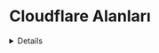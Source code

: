# Cloudflare Alanları

<details>

{% hint style="success" %}
AWS Hacking öğrenin ve uygulayın:<img src="/.gitbook/assets/image.png" alt="" data-size="line">[**HackTricks Eğitim AWS Kırmızı Takım Uzmanı (ARTE)**](https://training.hacktricks.xyz/courses/arte)<img src="/.gitbook/assets/image.png" alt="" data-size="line">\
GCP Hacking öğrenin ve uygulayın: <img src="/.gitbook/assets/image (2).png" alt="" data-size="line">[**HackTricks Eğitim GCP Kırmızı Takım Uzmanı (GRTE)**<img src="/.gitbook/assets/image (2).png" alt="" data-size="line">](https://training.hacktricks.xyz/courses/grte)

<details>

<summary>HackTricks'i Destekleyin</summary>

* [**Abonelik planlarını**](https://github.com/sponsors/carlospolop) kontrol edin!
* 💬 [**Discord grubuna**](https://discord.gg/hRep4RUj7f) veya [**telegram grubuna**](https://t.me/peass) katılın veya bizi **Twitter** 🐦 [**@hacktricks\_live**](https://twitter.com/hacktricks\_live)** takip edin**.
* **Hacking püf noktalarını paylaşarak** [**HackTricks**](https://github.com/carlospolop/hacktricks) ve [**HackTricks Cloud**](https://github.com/carlospolop/hacktricks-cloud) github depolarına PR gönderin.

</details>
{% endhint %}

Cloudflare'de yapılandırılmış her TLD'de yapılandırılabilecek bazı **genel ayarlar ve hizmetler** bulunmaktadır. Bu sayfada her bölümün **güvenlikle ilgili ayarlarını analiz edeceğiz:**

<figure><img src="../../.gitbook/assets/image (101).png" alt=""><figcaption></figcaption></figure>

## Genel Bakış

* [ ] Hesabın **ne kadar** hizmet kullandığına dair bir **fikir edinin**
* [ ] Ayrıca **bölge kimliği** ve **hesap kimliğini** bulun

## Analitik

* [ ] **`Güvenlik`** bölümünde herhangi bir **Oran sınırlaması** olup olmadığını kontrol edin

## DNS

* [ ] DNS **kayıtlarında** **ilginç** (duyarlı?) verileri kontrol edin
* [ ] Sadece **adına** dayanarak **duyarlı bilgiler** içerebilecek **alt alanlarını** kontrol edin (örneğin admin173865324.domin.com gibi)
* [ ] **Proxy yapılmayan** web sayfalarını kontrol edin
* [ ] **Proxy yapılmış web sayfalarını** CNAME veya IP adresi ile **doğrudan erişilebilir** olup olmadığını kontrol edin
* [ ] **DNSSEC**'in **etkin** olduğunu kontrol edin
* [ ] Tüm CNAME'lerde **CNAME Düzleştirme**nin **kullanıldığını** kontrol edin
* Bu, **alt alan ele geçirme zafiyetlerini gizlemeye** ve yükleme sürelerini iyileştirmeye yardımcı olabilir
* [ ] Alanların [**sahte olmaya karşı savunmasız olup olmadığını**](https://book.hacktricks.xyz/network-services-pentesting/pentesting-smtp#mail-spoofing) kontrol edin

## **E-posta**

YAPILACAK

## Spectrum

YAPILACAK

## SSL/TLS

### **Genel Bakış**

* [ ] **SSL/TLS şifrelemesi** **Tam** veya **Tam (Katı)** olmalıdır. Başka bir seçenek belirli bir noktada **açık metin trafiği** gönderecektir.
* [ ] **SSL/TLS Tavsiye Edici** etkin olmalıdır

### Kenar Sertifikaları

* [ ] **Her zaman HTTPS Kullan** etkin olmalıdır
* [ ] **HTTP Katı Taşıma Güvenliği (HSTS)** etkin olmalıdır
* [ ] **Minimum TLS Sürümü 1.2** olmalıdır
* [ ] **TLS 1.3 etkin** olmalıdır
* [ ] **Otomatik HTTPS Yeniden Yazımı** etkin olmalıdır
* [ ] **Sertifika Şeffaflık İzleme** etkin olmalıdır

## **Güvenlik**

* [ ] **`WAF`** bölümünde **Güvenlik Duvarı** ve **oran sınırlama kurallarının** kötüye kullanımları önlemek için kullanıldığını kontrol etmek ilginç olabilir.
* **`Atlat`** eylemi bir istek için **Cloudflare güvenlik** özelliklerini devre dışı bırakacaktır. Bu kullanılmamalıdır.
* [ ] **`Sayfa Kalkanı`** bölümünde, kullanılan herhangi bir sayfanın **etkin** olup olmadığını kontrol etmek önerilir
* [ ] **`API Kalkanı`** bölümünde, kullanılan herhangi bir API'nin Cloudflare'de açık olup olmadığını kontrol etmek önerilir
* [ ] **`DDoS`** bölümünde, **DDoS korumalarını** etkinleştirmek önerilir
* [ ] **`Ayarlar`** bölümünde:
* [ ] **`Güvenlik Seviyesi`**nin **orta** veya daha yüksek olup olmadığını kontrol edin
* [ ] **`Zorluk Geçişi`**nin en fazla 1 saat olup olmadığını kontrol edin
* [ ] **`Tarayıcı Bütünlük Kontrolü`**nün **etkin** olup olmadığını kontrol edin
* [ ] **`Gizlilik Geçişi Desteği`**nin **etkin** olup olmadığını kontrol edin

### **CloudFlare DDoS Koruması**

* Mümkünse **Bot Savaşı Modu** veya **Süper Bot Savaşı Modu**'nu etkinleştirin. Programatik olarak erişilen bazı API'leri koruyorsanız (örneğin bir JS ön uç sayfasından), bu erişimi bozmadan bunu etkinleştiremeyebilirsiniz.
* **WAF**'da: **URL yoluna göre oran sınırları** veya **doğrulanmış botlara** (Oran sınırlama kuralları) veya IP, Çerez, yönlendiriciye dayalı erişimi **engellemek** için kurallar oluşturabilirsiniz. Böylece bir web sayfasından gelmeyen veya bir çereze sahip olmayan istekleri engelleyebilirsiniz.
* Saldırı doğrulanmış bir bot tarafından ise, en azından botlara bir **oran sınırlaması ekleyin**.
* Saldırı belirli bir yola yönelikse, önleme mekanizması olarak bu yola bir **oran sınırlaması ekleyin**.
* **IP adreslerini**, IP aralıklarını, ülkeleri veya AS'leri **WAF'daki Araçlar** bölümünden **beyaz listeye alabilirsiniz**.
* **Yönetilen kuralların** zafiyetlerin istismarlarını önlemeye yardımcı olup olamayacağını kontrol edin.
* **Araçlar** bölümünde belirli IP'leri ve **kullanıcı ajanlarına** **engel koyabilir veya zorluk verebilirsiniz**.
* DDoS'ta bazı kuralları **daha kısıtlayıcı hale getirmek için** bazı kuralları **geçersiz kılabilirsiniz**.
* **Ayarlar**: **Güvenlik Seviyesini** **Yüksek** olarak ayarlayın ve **Saldırı Altında** iseniz ve **Tarayıcı Bütünlük Kontrolünün etkin** olduğundan emin olun.
* Cloudflare Alanları -> Analitik -> Güvenlik -> **Oran sınırlamasının etkin** olup olmadığını kontrol edin
* Cloudflare Alanları -> Güvenlik -> Olaylar -> **Algılanan kötü amaçlı Olayları kontrol edin**

## Erişim

{% content-ref url="cloudflare-zero-trust-network.md" %}
[cloudflare-zero-trust-network.md](cloudflare-zero-trust-network.md)
{% endcontent-ref %}

## Hız

_Güvenlikle ilgili bir seçenek bulamadım_

## Önbellekleme

* [ ] **`Yapılandırma`** bölümünde **CSAM Tarama Aracı**nı etkinleştirmeyi düşünün

## **Çalışan Yolları**

_Zaten_ [_cloudflare çalışanlarını_](./#workers) kontrol etmelisiniz

## Kurallar

YAPILACAK

## Ağ

* [ ] **`HTTP/2`** etkinse, **`HTTP/2'yi Hedefe`** etkinleştirin
* [ ] **`HTTP/3 (QUIC ile)`** etkin olmalıdır
* [ ] **Kullanıcılarınızın gizliliği** önemliyse, **`Soğan Yönlendirme`**'nin etkin olduğundan emin olun

## **Trafik**

YAPILACAK

## Özel Sayfalar

* [ ] Güvenlikle ilgili bir hata tetiklendiğinde özel sayfaları yapılandırmak isteğe bağlıdır (örneğin bir engelleme, oran sınırlama veya Saldırı Altındayım modu)
## Uygulamalar

TODO

## Veri Kazıma Kalkanı

* [ ] **E-posta Adresi Gizleme**'nin **etkin** olduğunu kontrol edin
* [ ] **Sunucu Tarafı Hariç Tutma**'nın **etkin** olduğunu kontrol edin

## **Zaraz**

TODO

## **Web3**

TODO

<details>

{% hint style="success" %}
AWS Hacking'i öğrenin ve uygulayın:<img src="/.gitbook/assets/image.png" alt="" data-size="line">[**HackTricks Eğitim AWS Kırmızı Takım Uzmanı (ARTE)**](https://training.hacktricks.xyz/courses/arte)<img src="/.gitbook/assets/image.png" alt="" data-size="line">\
GCP Hacking'i öğrenin ve uygulayın: <img src="/.gitbook/assets/image (2).png" alt="" data-size="line">[**HackTricks Eğitim GCP Kırmızı Takım Uzmanı (GRTE)**<img src="/.gitbook/assets/image (2).png" alt="" data-size="line">](https://training.hacktricks.xyz/courses/grte)

<details>

<summary>HackTricks'i Destekleyin</summary>

* [**Abonelik planlarını**](https://github.com/sponsors/carlospolop) kontrol edin!
* 💬 [**Discord grubuna**](https://discord.gg/hRep4RUj7f) katılın veya [**telegram grubuna**](https://t.me/peass) veya bizi **Twitter** 🐦 [**@hacktricks\_live**](https://twitter.com/hacktricks\_live)** takip edin.**
* **HackTricks** ve **HackTricks Cloud** github depolarına PR göndererek hackleme püf noktalarını paylaşın.

</details>
{% endhint %}

